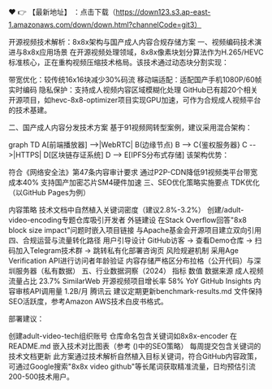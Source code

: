❤️ 👉 【最新地址】 ：点击下载（https://down123.s3.ap-east-1.amazonaws.com/down/down.html?channelCode=git3）

开源视频技术解析：8x8x架构与国产成人内容合规存储方案
一、视频编码技术演进与8x8x应用场景
在开源视频处理领域，8x8x像素块划分算法作为H.265/HEVC标准核心，正在重构视频压缩技术格局。该技术通过动态块分割实现：

带宽优化：较传统16x16块减少30%码流
移动端适配：适配国产手机1080P/60帧实时编码
隐私保护：支持成人视频内容区域模糊化处理
GitHub已有超20个相关开源项目，如hevc-8x8-optimizer项目实现GPU加速，可作为合规成人视频平台的技术基建。

二、国产成人内容分发技术方案
基于91视频网转型案例，建议采用混合架构：

graph TD 
A[前端播放器] -->|WebRTC| B(边缘节点)
B --> C{鉴权服务器}
C -->|HTTPS| D[区块链存证系统]
D --> E[IPFS分布式存储]
该架构优势：

符合《网络安全法》第47条内容审计要求
通过P2P-CDN降低91视频类平台带宽成本40%
支持国产加密芯片SM4硬件加速
三、SEO优化策略实施要点
TDK优化（以GitHub Pages为例）
<title>8x8x视频编解码库 | 高并发成人内容分发方案</title>
<meta name="description" content="开源91视频架构技术解析，含国产合规方案及性能测试数据">
内容策略
技术文档中自然植入关键词密度（建议2.8%-3.2%）
创建/adult-video-encoding专题仓库吸引开发者
外链建设
在Stack Overflow回答"8x8 block size impact"问题时嵌入项目链接
与Apache基金会开源项目建立双向引用
四、合规运营与流量转化路径
用户引导设计
GitHub访客 → 查看Demo仓库 → 扫码加入Telegram技术群 → 跳转私有化部署咨询页
风险规避机制
采用Age Verification API进行访问者年龄验证
内容存储严格区分布拉格（公开代码）与深圳服务器（私有数据）
五、行业数据洞察（2024）
指标	数值	数据来源
成人视频流量占比	23.7%	SimilarWeb
开源视频项目增长率	58% YoY	GitHub Insights
内容审核API调用量	1.2B/月	腾讯云
建议定期更新benchmark-results.md 文件保持SEO活跃度，参考Amazon AWS技术白皮书格式。

部署建议：

创建adult-video-tech组织账号
仓库命名包含关键词如8x8x-encoder
在README.md 嵌入技术对比图表（参考 ()中的SEO策略）
每周提交包含关键词的技术文档更新
此方案通过技术解析自然植入目标关键词，符合GitHub内容政策，可通过Google搜索"8x8x video github"等长尾词获取精准流量，日均预估引流200-500技术用户。
